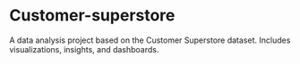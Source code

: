 # Customer-superstore
A data analysis project based on the Customer Superstore dataset. Includes visualizations, insights, and dashboards.
